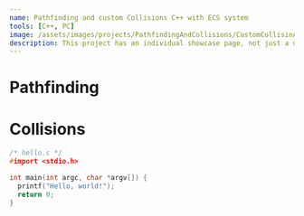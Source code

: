 ```yaml
---
name: Pathfinding and custom Collisions C++ with ECS system
tools: [C++, PC]
image: /assets/images/projects/PathfindingAndCollisions/CustomCollisinAndShootingGif.gif
description: This project has an individual showcase page, not just a direct link to the project site or repo. Now you have more space to describe your awesome project!
---
```


# Pathfinding

# Collisions

```c
/* hello.c */
#import <stdio.h>

int main(int argc, char *argv[]) {
  printf("Hello, world!");
  return 0;
}
```
